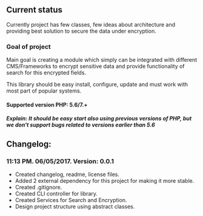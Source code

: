 ## Current status

Currently project has few classes, few ideas about architecture and providing best
solution to secure the data under encryption.

### Goal of project

Main goal is creating a module which simply can be integrated with different CMS/Frameworks
to encrypt sensitive data and provide functionality of search for this encrypted fields.

This library should be easy install, configure, update and must work with most part of popular
systems.

#### Supported version PHP: 5.6/7.+
##### Explain: It should be easy start also using previous versions of PHP, but we don't support bugs related to versions earlier than 5.6

## Changelog:

### 11:13 PM. 06/05/2017. Version: 0.0.1

* Created changelog, readme, license files. 
* Added 2 external dependency for this project for making it more stable. 
* Created .gitignore.
* Created CLI controller for library.
* Created Services for Search and Encryption.
* Design project structure using abstract classes.